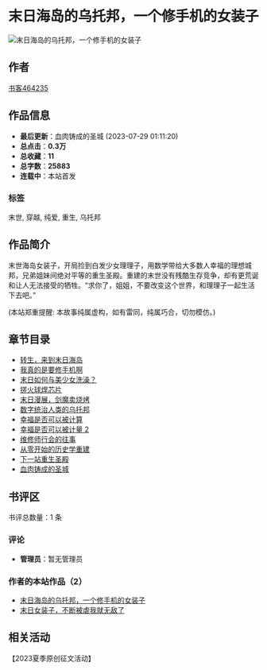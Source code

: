 # 末日海岛的乌托邦，一个修手机的女装子

![末日海岛的乌托邦，一个修手机的女装子](https://d1.kuangxiangit.com/uploads/allimg/c230724/24-07-23204837-63132.jpg)

## 作者
[书客464235](https://www.ciweimao.com/reader/17906328)

## 作品信息
- **最后更新**：血肉铸成的圣城 (2023-07-29 01:11:20)
- **总点击**：**0.3万**
- **总收藏**：**11**
- **总字数**：**25883**
- **连载中**：本站首发

### 标签
末世, 穿越, 纯爱, 重生, 乌托邦

## 作品简介
末世海岛女装子，开局捡到白发少女理理子，用数学带给大多数人幸福的理想城邦，兄弟姐妹间绝对平等的重生圣殿。重建的末世没有残酷生存竞争，却有更荒诞和让人无法接受的牺牲。“求你了，姐姐，不要改变这个世界，和理理子一起生活下去吧。”

(本站郑重提醒: 本故事纯属虚构，如有雷同，纯属巧合，切勿模仿。)

## 章节目录
- [转生，来到末日海岛](https://www.ciweimao.com/chapter/110586174)
- [我真的是要修手机啊](https://www.ciweimao.com/chapter/110592634)
- [末日如何与美少女洗澡？](https://www.ciweimao.com/chapter/110593913)
- [搓火球焊芯片](https://www.ciweimao.com/chapter/110597239)
- [末日漫展，剑魔卖烧烤](https://www.ciweimao.com/chapter/110598265)
- [数字统治人类的乌托邦](https://www.ciweimao.com/chapter/110601219)
- [幸福是否可以被计算](https://www.ciweimao.com/chapter/110602329)
- [幸福是否可以被计量 2](https://www.ciweimao.com/chapter/110605918)
- [维修师行会的往事](https://www.ciweimao.com/chapter/110606104)
- [从零开始的历史学重建](https://www.ciweimao.com/chapter/110606166)
- [下一站重生圣殿](https://www.ciweimao.com/chapter/110610531)
- [血肉铸成的圣城](https://www.ciweimao.com/chapter/110610950)

## 书评区
书评总数量：1 条

### 评论
- **管理员**：暂无管理员

### 作者的本站作品（2）
- [末日海岛的乌托邦，一个修手机的女装子](https://www.ciweimao.com/book/100377108)
- [末日女装子，不断被虐我就无敌了](https://www.ciweimao.com/book/100376984)

## 相关活动
【2023夏季原创征文活动】
